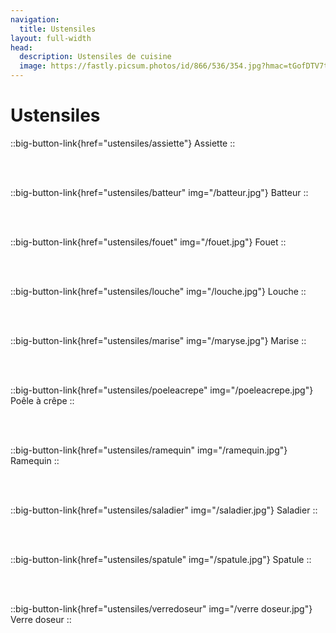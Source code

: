 ```yaml
---
navigation:
  title: Ustensiles
layout: full-width
head:
  description: Ustensiles de cuisine
  image: https://fastly.picsum.photos/id/866/536/354.jpg?hmac=tGofDTV7tl2rprappPzKFiZ9vDh5MKj39oa2D--gqhA
---
```


# Ustensiles


::big-button-link{href="ustensiles/assiette"}
Assiette
::

<br/>
<br/>

::big-button-link{href="ustensiles/batteur" img="/batteur.jpg"}
Batteur
::

<br/>
<br/>

::big-button-link{href="ustensiles/fouet" img="/fouet.jpg"}
Fouet
::

<br/>
<br/>

::big-button-link{href="ustensiles/louche" img="/louche.jpg"}
Louche
::

<br/>
<br/>

::big-button-link{href="ustensiles/marise" img="/maryse.jpg"}
Marise
::

<br/>
<br/>

::big-button-link{href="ustensiles/poeleacrepe" img="/poeleacrepe.jpg"}
Poêle à crêpe
::

<br/>
<br/>

::big-button-link{href="ustensiles/ramequin" img="/ramequin.jpg"}
Ramequin
::

<br/>
<br/>

::big-button-link{href="ustensiles/saladier" img="/saladier.jpg"}
Saladier
::


<br/>
<br/>

::big-button-link{href="ustensiles/spatule" img="/spatule.jpg"}
Spatule
::

<br/>
<br/>

::big-button-link{href="ustensiles/verredoseur" img="/verre doseur.jpg"}
Verre doseur
::
